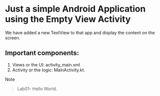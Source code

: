 # Just a simple Android Application using the Empty View Activity
We have added a new TextView to that app and display the content on the screen.

## Important components:
1. Views or the UI: activity_main.xml
2. Activity or the logic: MainActivity.kt.

Note
>
> Lab01- Hello World.
>

